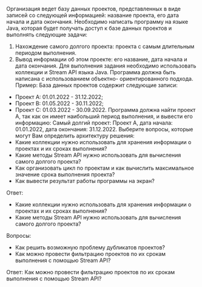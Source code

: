 Организация ведет базу данных проектов, представленных в виде записей со следующей информацией: название проекта, его дата начала и дата окончания.
Необходимо написать программу на языке Java, которая будет получать доступ к базе данных проектов и выполнять следующие задачи:
1. Нахождение самого долгого проекта: проекта с самым длительным периодом выполнения.
2. Вывод информации об этом проекте: его название, дата начала и дата окончания.
Для выполнения задания необходимо использовать коллекции и Stream API языка Java. Программа должна быть написана с использованием объектно-
ориентированного подхода.
Пример:
База данных проектов содержит следующие записи:
- Проект А: 01.01.2022 - 31.12.2022;
- Проект В: 01.05.2022 - 30.11.2022;
- Проект С: 01.03.2022 - 30.09.2022.
Программа должна найти проект А, так как он имеет наибольший период выполнения, и вывести его информацию:
Самый долгий проект: Проект А, дата начала: 01.01.2022, дата окончания: 31.12.2022.
Выберите вопросы, которые могут Вам определить архитектуру решения:
 - Какие коллекции нужно использовать для хранения информации о проектах и их сроках выполнения?
 - Какие методы Stream API нужно использовать для вычисления самого долгого проекта?
 - Как организовать цикл по проектам и как вычислить максимальное значение срока выполнения проекта?
 - Как вывести результат работы программы на экран?

Ответ:
- Какие коллекции нужно использовать для хранения информации о проектах и их сроках выполнения?
 - Какие методы Stream API нужно использовать для вычисления самого долгого проекта?

Вопроcы:
- Как решить возможную проблему дубликатов проектов?
- Как можно провести фильтрацию проектов по их срокам выполнения с помощью Stream API?

Ответ: Как можно провести фильтрацию проектов по их срокам выполнения с помощью Stream API?